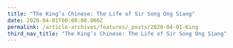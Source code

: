 ```yaml
---
title: "The King’s Chinese: The Life of Sir Song Ong Siang"
date: 2020-04-01T00:00:00.000Z
permalink: /article-archives/features/_posts/2020-04-01-King
third_nav_title: "The King’s Chinese: The Life of Sir Song Ong Siang"
---
```


<style>
table { 
	background-color: #e1deea;
	}
.infobox { 
  padding: 20px;
  margin: 20px;
  background: #e1deea
}
</style>